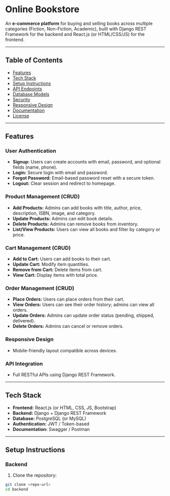 # Online Bookstore

An **e-commerce platform** for buying and selling books across multiple categories (Fiction, Non-Fiction, Academic), built with Django REST Framework for the backend and React.js (or HTML/CSS/JS) for the frontend.  

---

## Table of Contents
- [Features](#features)  
- [Tech Stack](#tech-stack)  
- [Setup Instructions](#setup-instructions)  
- [API Endpoints](#api-endpoints)  
- [Database Models](#database-models)  
- [Security](#security)  
- [Responsive Design](#responsive-design)  
- [Documentation](#documentation)  
- [License](#license)  

---

## Features

### User Authentication
- **Signup:** Users can create accounts with email, password, and optional fields (name, phone).  
- **Login:** Secure login with email and password.  
- **Forgot Password:** Email-based password reset with a secure token.  
- **Logout:** Clear session and redirect to homepage.  

### Product Management (CRUD)
- **Add Products:** Admins can add books with title, author, price, description, ISBN, image, and category.  
- **Update Products:** Admins can edit book details.  
- **Delete Products:** Admins can remove books from inventory.  
- **List/View Products:** Users can view all books and filter by category or price.  

### Cart Management (CRUD)
- **Add to Cart:** Users can add books to their cart.  
- **Update Cart:** Modify item quantities.  
- **Remove from Cart:** Delete items from cart.  
- **View Cart:** Display items with total price.  

### Order Management (CRUD)
- **Place Orders:** Users can place orders from their cart.  
- **View Orders:** Users can see their order history; admins can view all orders.  
- **Update Orders:** Admins can update order status (pending, shipped, delivered).  
- **Delete Orders:** Admins can cancel or remove orders.  

### Responsive Design
- Mobile-friendly layout compatible across devices.  

### API Integration
- Full RESTful APIs using Django REST Framework.  

---

## Tech Stack
- **Frontend:** React.js (or HTML, CSS, JS, Bootstrap)  
- **Backend:** Django + Django REST Framework  
- **Database:** PostgreSQL (or MySQL)  
- **Authentication:** JWT / Token-based  
- **Documentation:** Swagger / Postman  

---

## Setup Instructions

### Backend
1. Clone the repository:
```bash
git clone <repo-url>
cd backend
